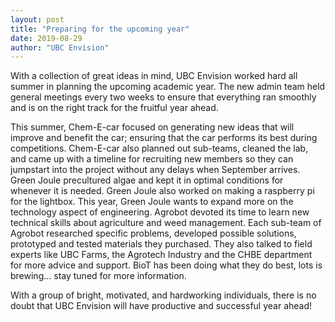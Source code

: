 ```yaml
---
layout: post
title: "Preparing for the upcoming year"
date: 2019-08-29
author: "UBC Envision"
---
```


With a collection of great ideas in mind, UBC Envision worked hard all summer in planning the upcoming academic year. The new admin team held general meetings every two weeks to ensure that everything ran smoothly and is on the right track for the fruitful year ahead.

This summer, Chem-E-car focused on generating new ideas that will improve and benefit the car; ensuring that the car performs its best during competitions. Chem-E-car also planned out sub-teams, cleaned the lab, and came up with a timeline for recruiting new members so they can jumpstart into the project without any delays when September arrives. Green Joule precultured algae and kept it in optimal conditions for whenever it is needed. Green Joule also worked on making a raspberry pi for the lightbox. This year, Green Joule wants to expand more on the technology aspect of engineering. Agrobot devoted its time to learn new technical skills about agriculture and weed management. Each sub-team of Agrobot researched specific problems, developed possible solutions, prototyped and tested materials they purchased. They also talked to field experts like UBC Farms, the Agrotech Industry and the CHBE department for more advice and support. BioT has been doing what they do best, lots is brewing... stay tuned for more information. 

With a group of bright, motivated, and hardworking individuals, there is no doubt that UBC Envision will have productive and successful year ahead!